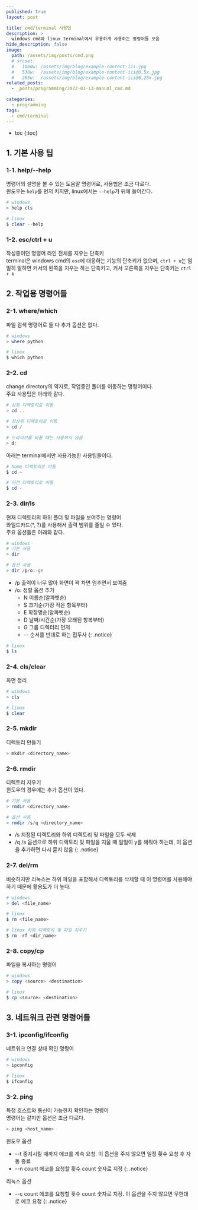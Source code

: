 ```yaml
---
published: true
layout: post

title: cmd/terminal 사용법
description: >
  windows cmd와 linux terminal에서 유용하게 사용하는 명령어들 모음  
hide_description: false
image: 
  path: /assets/img/posts/cmd.png
  # srcset:
  #   1060w: /assets/img/blog/example-content-iii.jpg
  #   530w:  /assets/img/blog/example-content-iii@0,5x.jpg
  #   265w:  /assets/img/blog/example-content-iii@0,25x.jpg
related_posts:
  - _posts/programming/2022-01-13-manual_cmd.md

categories:
  - programming
tags:
  - cmd/terminal
---
```


* toc
{:toc}

## 1. 기본 사용 팁
### 1-1. help/--help
명령어의 설명을 볼 수 있는 도움말 명령어로, 사용법은 조금 다르다.  
윈도우는 `help`를 먼저 치지만, linux에서는 `--help`가 뒤에 들어간다.  

```powershell
# windows
> help cls

# linux
$ clear --help
```

### 1-2. esc/ctrl + u
작성중이던 명령어 라인 전체를 지우는 단축키  
terminal은 windows cmd의 `esc`에 대응하는 기능의 단축키가 없으며, `ctrl + u`는 엄밀히 말하면 커서의 왼쪽을 지우는 하는 단축키고, 커서 오른쪽을 지우는 단축키는 `ctrl + k`

## 2. 작업용 명령어들
### 2-1. where/which
파일 검색 명령어로 둘 다 추가 옵션은 없다.  

```powershell
# windows
> where python

# linux
$ which python
```

### 2-2. cd
change directory의 약자로, 작업중인 폴더를 이동하는 명령어이다.  
주요 사용팁은 아래와 같다.  

```powershell
# 상위 디렉토리로 이동
> cd ..

# 최상위 디렉토리로 이동
> cd /

# 드라이브를 바꿀 때는 사용하지 않음
> d:
```

아래는 terminal에서만 사용가능한 사용팁들이다.  

```powershell
# home 디렉토리로 이동
$ cd ~

# 이전 디렉토리로 이동
$ cd -
```

### 2-3. dir/ls
현재 디렉토리의 하위 폴더 및 파일을 보여주는 명령어  
와일드카드(*, ?)를 사용해서 출력 범위를 줄일 수 있다.  
주요 옵션들은 아래와 같다.  

```powershell
# windows
# 기본 사용
> dir

# 옵션 사용
> dir /p/o:-ge
```

- /p 출력이 너무 많아 화면이 꽉 차면 멈추면서 보여줌
- /o: 정렬 옵션 추가
  - N  이름순(알파벳순)
  - S  크기순(가장 작은 항목부터)
  - E  확장명순(알파벳순)
  - D  날짜/시간순(가장 오래된 항복부터)
  - G  그룹 디렉터리 먼저
  - -- 순서를 반대로 하는 접두사
{: .notice}

```powershell
# linux
$ ls
```

### 2-4. cls/clear
화면 정리

```powershell
# windows
> cls

# linux
$ clear
```

### 2-5. mkdir
디렉토리 만들기

```powershell
> mkdir <directory_name>
```

### 2-6. rmdir
디렉토리 지우기  
윈도우의 경우에는 추가 옵션이 있다.  

```powershell
# 기본 사용
> rmdir <directory_name>

# 옵션 사용
> rmdir /s/q <directory_name>
```

- /s 지정된 디렉토리와 하위 디렉토리 및 파일을 모두 삭제
- /q /s 옵션으로 하위 디렉토리 및 파일을 지울 때 일일이 y를 해줘야 하는데, 이 옵션을 추가하면 다시 묻지 않음
{: .notice}

### 2-7. del/rm
비슷하지만 리눅스는 하위 파일을 포함해서 디렉토리를 삭제할 때 이 명령어를 사용해야 하기 때문에 활용도가 더 높다.  

```powershell
# windows
> del <file_name>

# linux
$ rm <file_name>

# linux 하위 디렉토리 및 파일 지우기
$ rm -rf <dir_name>
```

### 2-8. copy/cp
파일을 복사하는 명령어

```powershell
# windows
> copy <source> <destination>

# linux
$ cp <source> <destination>
```


## 3. 네트워크 관련 명령어들
### 3-1. ipconfig/ifconfig
네트워크 연결 상태 확인 명령어

```powershell
# windows
> ipconfig

# linux
$ ifconfig
```

### 3-2. ping
특정 호스트와 통신이 가능한지 확인하는 명령어  
명령어는 같지만 옵션은 조금 다르다.  

```powershell
> ping <host_name>
```

윈도우 옵션
- --t 중지시킬 때까지 에코를 계속 요청. 이 옵션을 주지 않으면 일정 횟수 요청 후 자동 종료
- --n count 에코를 요청할 횟수 count 숫자로 지정
{: .notice}

리눅스 옵션
- --c count 에코를 요청할 횟수 count 숫자로 지정. 이 옵션을 주지 않으면 무한대로 에코 요청
{: .notice}